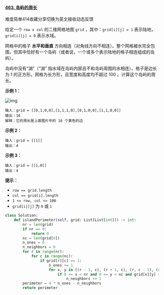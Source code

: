 #### [463. 岛屿的周长](https://leetcode-cn.com/problems/island-perimeter/)

难度简单414收藏分享切换为英文接收动态反馈

给定一个 `row x col` 的二维网格地图 `grid` ，其中：`grid[i][j] = 1` 表示陆地， `grid[i][j] = 0` 表示水域。

网格中的格子 **水平和垂直** 方向相连（对角线方向不相连）。整个网格被水完全包围，但其中恰好有一个岛屿（或者说，一个或多个表示陆地的格子相连组成的岛屿）。

岛屿中没有“湖”（“湖” 指水域在岛屿内部且不和岛屿周围的水相连）。格子是边长为 1 的正方形。网格为长方形，且宽度和高度均不超过 100 。计算这个岛屿的周长。

 

**示例 1：**

![img](assets/island-3820696.png)

```
输入：grid = [[0,1,0,0],[1,1,1,0],[0,1,0,0],[1,1,0,0]]
输出：16
解释：它的周长是上面图片中的 16 个黄色的边
```

**示例 2：**

```
输入：grid = [[1]]
输出：4
```

**示例 3：**

```
输入：grid = [[1,0]]
输出：4
```

 

**提示：**

- `row == grid.length`
- `col == grid[i].length`
- `1 <= row, col <= 100`
- `grid[i][j]` 为 `0` 或 `1`

```python
class Solution:
    def islandPerimeter(self, grid: List[List[int]]) -> int:
        nr = len(grid)
        if nr == 0:
            return 0
        nc = len(grid[0])
        n_ones = 0
        n_neighbors = 0
        for r in range(nr):
            for c in range(nc):
                if grid[r][c] == 1:
                    n_ones += 1
                    for x, y in [(r - 1, c), (r + 1, c), (r, c - 1), (r, c + 1)]:
                        if 0 <= x < nr and 0 <= y < nc and grid[x][y] == 1:
                            n_neighbors += 1
        perimeter = 4 * n_ones - n_neighbors
        return perimeter
```

